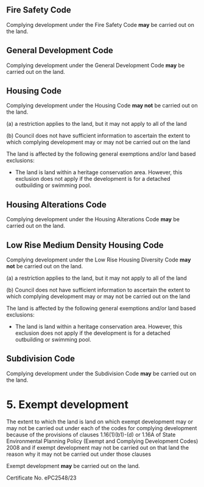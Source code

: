 ## Fire Safety Code

Complying development under the Fire Safety Code **may** be carried out on the land.

## General Development Code

Complying development under the General Development Code **may** be carried out on the land.

## Housing Code

Complying development under the Housing Code **may not** be carried out on the land.

(a) a restriction applies to the land, but it may not apply to all of the land

(b) Council does not have sufficient information to ascertain the extent to which complying development may or may not be carried out on the land

The land is affected by the following general exemptions and/or land based exclusions:

* The land is land within a heritage conservation area. However, this exclusion does not apply if the development is for a detached outbuilding or swimming pool.

## Housing Alterations Code

Complying development under the Housing Alterations Code **may** be carried out on the land.

## Low Rise Medium Density Housing Code

Complying development under the Low Rise Housing Diversity Code **may not** be carried out on the land.

(a) a restriction applies to the land, but it may not apply to all of the land

(b) Council does not have sufficient information to ascertain the extent to which complying development may or may not be carried out on the land

The land is affected by the following general exemptions and/or land based exclusions:

* The land is land within a heritage conservation area. However, this exclusion does not apply if the development is for a detached outbuilding or swimming pool.

## Subdivision Code

Complying development under the Subdivision Code **may** be carried out on the land.

# 5. Exempt development

The extent to which the land is land on which exempt development may or may not be carried out under each of the codes for complying development because of the provisions of clauses 1.16(1)(b1)-(d) or 1.16A of State Environmental Planning Policy (Exempt and Complying Development Codes) 2008 and if exempt development may not be carried out on that land the reason why it may not be carried out under those clauses

Exempt development **may** be carried out on the land.

Certificate No. ePC2548/23